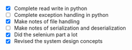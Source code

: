 - [x] Complete read write in python
- [ ] Complete exception handling in python
- [x] Make notes of file handling
- [ ] Make notes of serialization and deserialization
- [x] Did the selenium part a lot
- [x] Revised the system design concepts